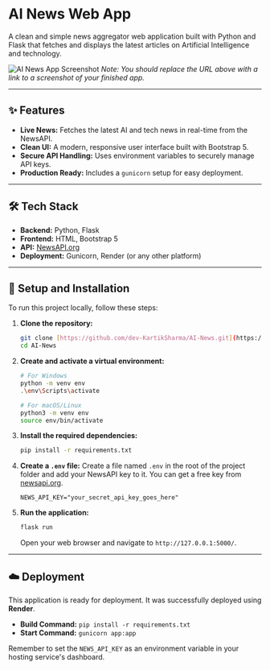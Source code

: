 # AI News Web App

A clean and simple news aggregator web application built with Python and Flask that fetches and displays the latest articles on Artificial Intelligence and technology.

![AI News App Screenshot](https://i.imgur.com/your-screenshot-url.png)
*Note: You should replace the URL above with a link to a screenshot of your finished app.*

---

## ✨ Features

-   **Live News:** Fetches the latest AI and tech news in real-time from the NewsAPI.
-   **Clean UI:** A modern, responsive user interface built with Bootstrap 5.
-   **Secure API Handling:** Uses environment variables to securely manage API keys.
-   **Production Ready:** Includes a `gunicorn` setup for easy deployment.

---

## 🛠️ Tech Stack

-   **Backend:** Python, Flask
-   **Frontend:** HTML, Bootstrap 5
-   **API:** [NewsAPI.org](https://newsapi.org/)
-   **Deployment:** Gunicorn, Render (or any other platform)

---

## 🚀 Setup and Installation

To run this project locally, follow these steps:

1.  **Clone the repository:**
    ```bash
    git clone [https://github.com/dev-KartikSharma/AI-News.git](https://github.com/dev-KartikSharma/AI-News.git)
    cd AI-News
    ```

2.  **Create and activate a virtual environment:**
    ```bash
    # For Windows
    python -m venv env
    .\env\Scripts\activate

    # For macOS/Linux
    python3 -m venv env
    source env/bin/activate
    ```

3.  **Install the required dependencies:**
    ```bash
    pip install -r requirements.txt
    ```

4.  **Create a `.env` file:**
    Create a file named `.env` in the root of the project folder and add your NewsAPI key to it. You can get a free key from [newsapi.org](https://newsapi.org/).
    ```
    NEWS_API_KEY="your_secret_api_key_goes_here"
    ```

5.  **Run the application:**
    ```bash
    flask run
    ```
    Open your web browser and navigate to `http://127.0.0.1:5000/`.

---

## ☁️ Deployment

This application is ready for deployment. It was successfully deployed using **Render**.

-   **Build Command:** `pip install -r requirements.txt`
-   **Start Command:** `gunicorn app:app`

Remember to set the `NEWS_API_KEY` as an environment variable in your hosting service's dashboard.